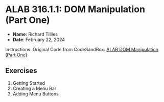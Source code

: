 # ALAB 316.1.1: DOM Manipulation (Part One)

* **Name**: Richard Tillies
* **Date**: February 22, 2024

Instructions: []()
Original Code from CodeSandBox: [ALAB DOM Manipulation (Part One)](https://www.canva.com/link?target=https%3A%2F%2Fcodesandbox.io%2Fs%2Falab-dom-manipulation-part-one-p58d6q&design=DAFriiiv6ao&accessRole=viewer&linkSource=document)
## Exercises

1. Getting Started
1. Creating a Menu Bar
1. Adding Menu Buttons
